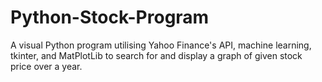 # Python-Stock-Program
A visual Python program utilising Yahoo Finance's API, machine learning, tkinter, and MatPlotLib to search for and display a graph of given stock price over a year.
